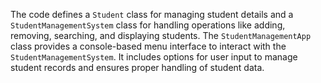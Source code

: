 The code defines a `Student` class for managing student details and a `StudentManagementSystem` class for handling operations like adding, removing, searching, and displaying students. The `StudentManagementApp` class provides a console-based menu interface to interact with the `StudentManagementSystem`. It includes options for user input to manage student records and ensures proper handling of student data.
